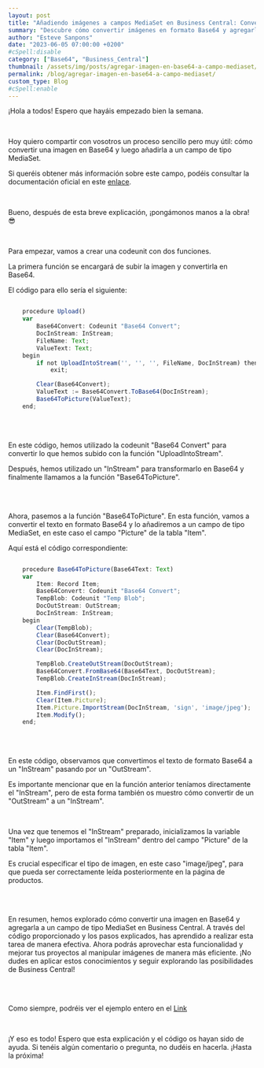 ```yaml
---
layout: post
title: "Añadiendo imágenes a campos MediaSet en Business Central: Convertir y enriquecer tu contenido"
summary: "Descubre cómo convertir imágenes en formato Base64 y agregarlas a campos MediaSet en Business Centra. Aprende a mejorar tus proyectos al incorporar de manera eficiente imágenes a tus registros y enriquecer tu contenido visual"
author: "Esteve Sanpons"
date: "2023-06-05 07:00:00 +0200"
#cSpell:disable
category: ["Base64", "Business_Central"]
thumbnail: /assets/img/posts/agregar-imagen-en-base64-a-campo-mediaset/imagen01.jpg
permalink: /blog/agregar-imagen-en-base64-a-campo-mediaset/
custom_type: Blog
#cSpell:enable
---
```


¡Hola a todos! Espero que hayáis empezado bien la semana.

<br>

Hoy quiero compartir con vosotros un proceso sencillo pero muy útil: cómo convertir una imagen en Base64 y luego añadirla a un campo de tipo MediaSet.

Si queréis obtener más información sobre este campo, podéis consultar la documentación oficial en este [enlace](https://learn.microsoft.com/es-es/dynamics-nav/mediaset-data-type).

<br>

Bueno, después de esta breve explicación, ¡pongámonos manos a la obra! :sunglasses:

<br>

Para empezar, vamos a crear una codeunit con dos funciones.

La primera función se encargará de subir la imagen y convertirla en Base64.

El código para ello sería el siguiente:

```javascript

    procedure Upload()
    var
        Base64Convert: Codeunit "Base64 Convert";
        DocInStream: InStream;
        FileName: Text;
        ValueText: Text;
    begin
        if not UploadIntoStream('', '', '', FileName, DocInStream) then
            exit;

        Clear(Base64Convert);
        ValueText := Base64Convert.ToBase64(DocInStream);
        Base64ToPicture(ValueText);
    end;

```

<br> <br>

En este código, hemos utilizado la codeunit "Base64 Convert" para convertir lo que hemos subido con la función "UploadIntoStream".

Después, hemos utilizado un "InStream" para transformarlo en Base64 y finalmente llamamos a la función "Base64ToPicture".

<br> <br>

Ahora, pasemos a la función "Base64ToPicture". En esta función, vamos a convertir el texto en formato Base64 y lo añadiremos a un campo de tipo MediaSet, en este caso el campo "Picture" de la tabla "Item".

Aquí está el código correspondiente:

```javascript

    procedure Base64ToPicture(Base64Text: Text)
    var
        Item: Record Item;
        Base64Convert: Codeunit "Base64 Convert";
        TempBlob: Codeunit "Temp Blob";
        DocOutStream: OutStream;
        DocInStream: InStream;
    begin
        Clear(TempBlob);
        Clear(Base64Convert);
        Clear(DocOutStream);
        Clear(DocInStream);

        TempBlob.CreateOutStream(DocOutStream);
        Base64Convert.FromBase64(Base64Text, DocOutStream);
        TempBlob.CreateInStream(DocInStream);

        Item.FindFirst();
        Clear(Item.Picture);
        Item.Picture.ImportStream(DocInStream, 'sign', 'image/jpeg');
        Item.Modify();
    end;

```

<br> <br>

En este código, observamos que convertimos el texto de formato Base64 a un "InStream" pasando por un "OutStream".

Es importante mencionar que en la función anterior teníamos directamente el "InStream", pero de esta forma también os muestro cómo convertir de un "OutStream" a un "InStream".

<br>

Una vez que tenemos el "InStream" preparado, inicializamos la variable "Item" y luego importamos el "InStream" dentro del campo "Picture" de la tabla "Item".

Es crucial especificar el tipo de imagen, en este caso "image/jpeg", para que pueda ser correctamente leída posteriormente en la página de productos.

<br> <br>

En resumen, hemos explorado cómo convertir una imagen en Base64 y agregarla a un campo de tipo MediaSet en Business Central. A través del código proporcionado y los pasos explicados, has aprendido a realizar esta tarea de manera efectiva. Ahora podrás aprovechar esta funcionalidad y mejorar tus proyectos al manipular imágenes de manera más eficiente. ¡No dudes en aplicar estos conocimientos y seguir explorando las posibilidades de Business Central!

<br>
<br>

Como siempre, podréis ver el ejemplo entero en el [Link](https://github.com/Esanpons/EjemploSencillos-AL/tree/main/Base64ToMediset)

<br>

¡Y eso es todo! Espero que esta explicación y el código os hayan sido de ayuda. Si tenéis algún comentario o pregunta, no dudéis en hacerla. ¡Hasta la próxima!
